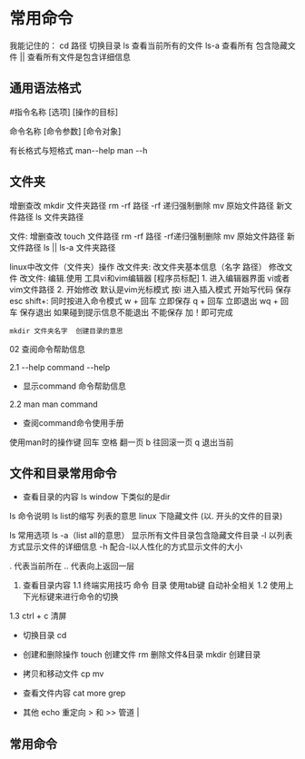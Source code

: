 # 常用命令

我能记住的：
cd 路径 切换目录
ls 查看当前所有的文件
ls-a 查看所有 包含隐藏文件
|| 查看所有文件是包含详细信息

## 通用语法格式
#指令名称 [选项] [操作的目标]

命令名称 [命令参数] [命令对象]

有长格式与短格式
man--help
man --h


## 文件夹

增删查改
mkdir 文件夹路径
rm -rf 路径  -rf 递归强制删除
mv 原始文件路径 新文件路径
ls 文件夹路径

文件:
增删查改
touch 文件路径
rm -rf 路径 -rf递归强制删除
mv 原始文件路径 新文件路径
ls || ls-a 文件夹路径

linux中改文件（文件夹）操作
改文件夹: 改文件夹基本信息（名字 路径） 修改文件
改文件:
    编辑.使用 工具vi和vim编辑器 [程序员标配]
    1. 进入编辑器界面
    vi或者vim文件路径
    2. 开始修改 
    默认是vim光标模式
    按i 进入插入模式 开始写代码
    保存
    esc
    shift+: 同时按进入命令模式
    w + 回车 立即保存
    q + 回车 立即退出
    wq + 回车 保存退出
    如果碰到提示信息不能退出 不能保存
    加！即可完成

``` 
mkdir 文件夹名字  创建目录的意思
```

02 查阅命令帮助信息

2.1 --help
command --help
- 显示command 命令帮助信息

2.2 man
man command
- 查阅command命令使用手册

使用man时的操作键
回车
空格 翻一页
b 往回滚一页
q 退出当前


## 文件和目录常用命令
- 查看目录的内容
 ls
 window 下类似的是dir

 ls 命令说明
 ls list的缩写 列表的意思
 linux 下隐藏文件 (以. 开头的文件的目录)

ls 常用选项
 ls -a（list all的意思） 显示所有文件目录包含隐藏文件目录
 -l 以列表方式显示文件的详细信息
 -h 配合-l以人性化的方式显示文件的大小
 
 . 代表当前所在
 .. 代表向上返回一层


01. 查看目录内容
1.1 终端实用技巧
命令 目录 使用tab键 自动补全相关
1.2 
使用上下光标键来进行命令的切换

1.3
ctrl + c 清屏




- 切换目录
 cd

- 创建和删除操作
 touch 创建文件
 rm 删除文件&目录
 mkdir 创建目录

- 拷贝和移动文件
cp
mv

- 查看文件内容
cat 
more
grep

- 其他
echo
重定向 > 和 >>
管道 |



## 常用命令






